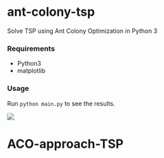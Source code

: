 # ant-colony-tsp
Solve TSP using Ant Colony Optimization in Python 3

### Requirements
* Python3
* matplotlib

### Usage
Run `python main.py` to see the results.

![](https://ooo.0o0.ooo/2017/04/19/58f75b7474f6c.png)
# ACO-approach-TSP
